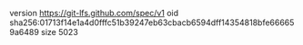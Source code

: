version https://git-lfs.github.com/spec/v1
oid sha256:01713f14e1a4d0fffc51b39247eb63cbacb6594dff14354818bfe666659a6489
size 5023
